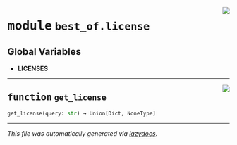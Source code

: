 <!-- markdownlint-disable -->

<a href="https://github.com/best-of-lists/best-of-generator/blob/main/src/best_of/license.py#L0"><img align="right" style="float:right;" src="https://img.shields.io/badge/-source-cccccc?style=flat-square"></a>

# <kbd>module</kbd> `best_of.license`




**Global Variables**
---------------
- **LICENSES**

---

<a href="https://github.com/best-of-lists/best-of-generator/blob/main/src/best_of/license.py#L122"><img align="right" style="float:right;" src="https://img.shields.io/badge/-source-cccccc?style=flat-square"></a>

## <kbd>function</kbd> `get_license`

```python
get_license(query: str) → Union[Dict, NoneType]
```








---

_This file was automatically generated via [lazydocs](https://github.com/ml-tooling/lazydocs)._
